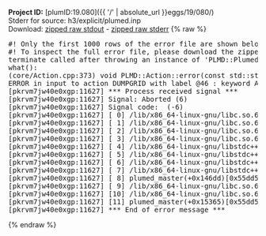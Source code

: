 **Project ID:** [plumID:19.080]({{ '/' | absolute_url }}eggs/19/080/)  
Stderr for source:  h3/explicit/plumed.inp   
Download: [zipped raw stdout](plumed.inp.plumed_master.stdout.txt.zip) - [zipped raw stderr](plumed.inp.plumed_master.stderr.txt.zip) 
{% raw %}
<pre>
#! Only the first 1000 rows of the error file are shown below
#! To inspect the full error file, please download the zipped raw stderr file above
terminate called after throwing an instance of 'PLMD::Plumed::ExceptionError'
what():
(core/Action.cpp:373) void PLMD::Action::error(const std::string&) const
ERROR in input to action DUMPGRID with label @46 : keyword ARG is compulsory for this action
[pkrvm7jw40e0xgp:11627] *** Process received signal ***
[pkrvm7jw40e0xgp:11627] Signal: Aborted (6)
[pkrvm7jw40e0xgp:11627] Signal code:  (-6)
[pkrvm7jw40e0xgp:11627] [ 0] /lib/x86_64-linux-gnu/libc.so.6(+0x45330)[0x7f534a045330]
[pkrvm7jw40e0xgp:11627] [ 1] /lib/x86_64-linux-gnu/libc.so.6(pthread_kill+0x11c)[0x7f534a09eb2c]
[pkrvm7jw40e0xgp:11627] [ 2] /lib/x86_64-linux-gnu/libc.so.6(gsignal+0x1e)[0x7f534a04527e]
[pkrvm7jw40e0xgp:11627] [ 3] /lib/x86_64-linux-gnu/libc.so.6(abort+0xdf)[0x7f534a0288ff]
[pkrvm7jw40e0xgp:11627] [ 4] /lib/x86_64-linux-gnu/libstdc++.so.6(+0xa5ff5)[0x7f534a4a5ff5]
[pkrvm7jw40e0xgp:11627] [ 5] /lib/x86_64-linux-gnu/libstdc++.so.6(+0xbb0da)[0x7f534a4bb0da]
[pkrvm7jw40e0xgp:11627] [ 6] /lib/x86_64-linux-gnu/libstdc++.so.6(_ZSt10unexpectedv+0x0)[0x7f534a4a5a55]
[pkrvm7jw40e0xgp:11627] [ 7] /lib/x86_64-linux-gnu/libstdc++.so.6(+0xa5a6f)[0x7f534a4a5a6f]
[pkrvm7jw40e0xgp:11627] [ 8] plumed_master(+0x146dd)[0x55dd5cbbf6dd]
[pkrvm7jw40e0xgp:11627] [ 9] /lib/x86_64-linux-gnu/libc.so.6(+0x2a1ca)[0x7f534a02a1ca]
[pkrvm7jw40e0xgp:11627] [10] /lib/x86_64-linux-gnu/libc.so.6(__libc_start_main+0x8b)[0x7f534a02a28b]
[pkrvm7jw40e0xgp:11627] [11] plumed_master(+0x15365)[0x55dd5cbc0365]
[pkrvm7jw40e0xgp:11627] *** End of error message ***
</pre>
{% endraw %}
